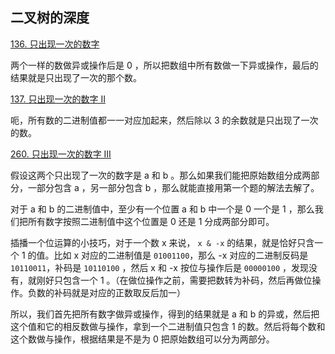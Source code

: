 ## 二叉树的深度

[136. 只出现一次的数字](https://leetcode-cn.com/problems/single-number/)

两个一样的数做异或操作后是 0 ，所以把数组中所有数做一下异或操作，最后的结果就是只出现了一次的那个数。

[137. 只出现一次的数字 II](https://leetcode-cn.com/problems/single-number-ii/)

呃，所有数的二进制值都一一对应加起来，然后除以 3 的余数就是只出现了一次的数。

[260. 只出现一次的数字 III](https://leetcode-cn.com/problems/single-number-iii/)

假设这两个只出现了一次的数字是 a 和 b 。那么如果我们能把原始数组分成两部分，一部分包含 a ，另一部分包含 b ，那么就能直接用第一个题的解法去解了。

对于 a 和 b 的二进制值中，至少有一个位置 a 和 b 中一个是 0 一个是 1 ，那么我们把所有数字按照二进制值中这个位置是 0 还是 1 分成两部分即可。

插播一个位运算的小技巧，对于一个数 x 来说， `x & -x` 的结果，就是恰好只含一个 1 的值。比如 x 对应的二进制值是 `01001100`，那么 -x 对应的二进制反码是 `10110011`，补码是 `10110100` ，然后 x 和 -x 按位与操作后是 `00000100` ，发现没有，就刚好只包含一个 1 。（在做位操作之前，需要把数转为补码，然后再做位操作。负数的补码就是对应的正数取反后加一）

所以，我们首先把所有数字做异或操作，得到的结果就是 a 和 b 的异或，然后把这个值和它的相反数做与操作，拿到一个二进制值只包含 1 的数。然后将每个数和这个数做与操作，根据结果是不是为 0 把原始数组可以分为两部分。
